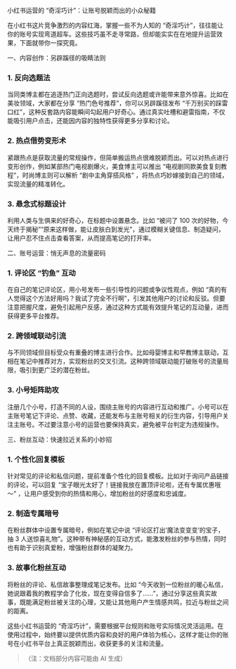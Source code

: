 小红书运营的 “奇淫巧计”：让账号脱颖而出的小众秘籍



在小红书这片竞争激烈的内容红海，掌握一些不为人知的 “奇淫巧计”，往往能让你的账号实现弯道超车。这些技巧虽不走寻常路，但却能实实在在地提升运营效果，下面就带你一探究竟。


一、内容创作：另辟蹊径的吸睛法则



### 1. 反向选题法&#xA;

当同类博主都在追逐热门正向选题时，尝试反向选题或许能带来意外惊喜。比如在美妆领域，大家都在分享 “热门色号推荐”，你可以另辟蹊径发布 “千万别买的踩雷口红”，这种反套路内容能瞬间勾起用户好奇心。通过真实吐槽和避雷指南，不仅能吸引用户点击，还能因内容的独特性获得更多分享和讨论。


### 2. 热点借势变形术&#xA;

紧跟热点是获取流量的常规操作，但简单搬运热点很难脱颖而出。可以对热点进行变形创作，例如某部热门电视剧爆火，美食博主可以推出 “电视剧同款美食复刻教程”，时尚博主则可以解析 “剧中主角穿搭风格” ，将热点巧妙嫁接到自己的领域，实现流量的精准转化。


### 3. 悬念式标题设计&#xA;

利用人类与生俱来的好奇心，在标题中设置悬念。比如 “被问了 100 次的好物，今天终于揭秘”“原来这样做，能让皮肤白到发光”，通过模糊关键信息、制造疑问，让用户忍不住点击查看答案，从而提高笔记的打开率。


二、账号运营：悄无声息的流量密码



### 1. 评论区 “钓鱼” 互动&#xA;

在自己的笔记评论区，用小号发布一些引导性的问题或争议性观点，例如 “真的有人觉得这个方法好用吗？我试了完全不行啊”，引发其他用户的讨论和反驳。但要注意把握尺度，避免引起用户反感，通过这种方式能有效提升笔记的互动量，进而获得更多平台推荐。


### 2. 跨领域联动引流&#xA;

与不同领域但目标受众有重叠的博主进行合作。比如母婴博主和早教博主联动，互相在笔记中推荐对方，实现粉丝的交叉引流。这种跨领域联动能打破账号的流量局限，吸引到更广泛的潜在粉丝。


### 3. 小号矩阵助攻&#xA;

注册几个小号，打造不同的人设，围绕主账号的内容进行互动和推广。小号可以在主账号笔记下评论、点赞、收藏，还能发布与主账号相关的衍生内容，引导用户关注主账号。不过要注意小号的运营也要保持真实，避免被平台判定为违规操作。


三、粉丝互动：快速拉近关系的小妙招



### 1. 个性化回复模板&#xA;

针对常见的评论和私信问题，提前准备个性化的回复模板。比如对于询问产品链接的评论，可以回复 “宝子眼光太好了！链接我放在置顶评论啦，还有专属优惠哦～” ，让用户感受到你的热情和用心，增加粉丝的好感度和忠诚度。


### 2. 制造专属暗号&#xA;

在粉丝群体中设置专属暗号，例如在笔记中说 “评论区打出‘魔法变变变’的宝子，抽 3 人送惊喜礼物”。这种带有神秘感的互动方式，能激发粉丝的参与热情，同时也有助于识别真爱粉，增强粉丝群体的凝聚力。


### 3. 故事化粉丝互动&#xA;

将粉丝的评论、私信故事整理成笔记发布。比如 “今天收到一位粉丝的暖心私信，她说跟着我的教程学会了化妆，现在变得自信多了……”，通过分享这些真实故事，既能满足粉丝被关注的心理，又能让其他用户产生情感共鸣，拉近与粉丝之间的距离。


这些小红书运营的 “奇淫巧计”，需要根据平台规则和账号实际情况灵活运用。在使用过程中，始终要以提供优质内容和良好的用户体验为核心，这样才能让你的账号在小红书平台上真正脱颖而出，收获更多的关注和流量。


> （注：文档部分内容可能由 AI 生成）
>